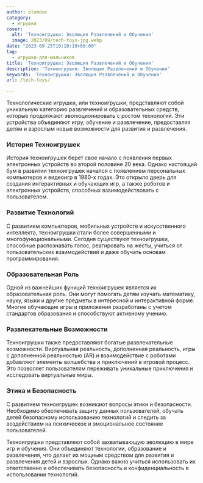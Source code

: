 ```yaml
---
author: olomouc
category:
  - игрушки
cover:
  alt: 'Техноигрушки: Эволюция Развлечений и Обучения'
  image: 2023/09/tech-toys-jpg.webp
date: "2023-09-25T10:10:19+00:00"
tag:
  - игрушки-для-мальчиков
title: 'Техноигрушки: Эволюция Развлечений и Обучения'
description: 'Техноигрушки: Эволюция Развлечений и Обучения'
keywords: 'Техноигрушки: Эволюция Развлечений и Обучения'
url: /tech-toys/

---
```

Технологические игрушки, или техноигрушки, представляют собой уникальную категорию развлечений и образовательных средств, которые продолжают эволюционировать с ростом технологий. Эти устройства объединяют игру, обучение и развлечение, предоставляя детям и взрослым новые возможности для развития и развлечения.

### История Техноигрушек

История техноигрушек берет свое начало с появления первых электронных устройств во второй половине 20 века. Однако настоящий бум в развитии техноигрушек начался с появлением персональных компьютеров и видеоигр в 1980-х годах. Это открыло дверь для создания интерактивных и обучающих игр, а также роботов и электронных устройств, способных взаимодействовать с пользователем.

### Развитие Технологий

С развитием компьютеров, мобильных устройств и искусственного интеллекта, техноигрушки стали более совершенными и многофункциональными. Сегодня существуют техноигрушки, способные распознавать голос, реагировать на жесты, учиться от пользовательских взаимодействий и даже обучать основам программирования.

### Образовательная Роль

Одной из важнейших функций техноигрушек является их образовательная роль. Они могут помогать детям изучать математику, науку, языки и другие предметы в интересной и интерактивной форме. Многие обучающие игры и приложения разработаны с учетом стандартов образования и способствуют активному учению.

### Развлекательные Возможности

Техноигрушки также предоставляют богатые развлекательные возможности. Виртуальная реальность, дополненная реальность, игры с дополненной реальностью (AR) и взаимодействие с роботами добавляют элементы волшебства и приключений в игровой процесс. Это позволяет пользователям переживать уникальные приключения и исследовать виртуальные миры.

### Этика и Безопасность

С развитием техноигрушек возникают вопросы этики и безопасности. Необходимо обеспечивать защиту данных пользователей, обучать детей безопасному использованию технологий и следить за воздействием на психическое и эмоциональное состояние пользователей.

Техноигрушки представляют собой захватывающую эволюцию в мире игр и обучения. Они объединяют технологии, образование и развлечения, что делает их мощным средством для развития и развлечения детей и взрослых. Однако важно учиться использовать их ответственно и обеспечивать безопасность и конфиденциальность в использовании технологий.
